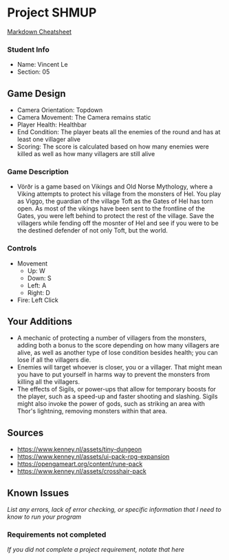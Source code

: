 # Project SHMUP

[Markdown Cheatsheet](https://github.com/adam-p/markdown-here/wiki/Markdown-Here-Cheatsheet)

### Student Info

-   Name: Vincent Le
-   Section: 05

## Game Design

-   Camera Orientation: Topdown
-   Camera Movement: The Camera remains static
-   Player Health: Healthbar
-   End Condition: The player beats all the enemies of the round and has at least one villager alive
-   Scoring: The score is calculated based on how many enemies were killed as well as how many villagers are still alive

### Game Description

-   Vörðr is a game based on Vikings and Old Norse Mythology, where a Viking attempts to protect his village from the monsters of Hel. You play as Viggo, the guardian of the village Toft as the Gates of Hel has torn open. As most of the vikings have been sent to the frontline of the Gates, you were left behind to protect the rest of the village. Save the villagers while fending off the mosnter of Hel and see if you were to be the destined defender of not only Toft, but the world.

### Controls

-   Movement
    -   Up: W
    -   Down: S
    -   Left: A
    -   Right: D
-   Fire: Left Click

## Your Additions

-   A mechanic of protecting a number of villagers from the monsters, adding both a bonus to the score depending on how many villagers are alive, as well as another type of lose condition besides health; you can lose if all the villagers die.
-   Enemies will target whoever is closer, you or a villager. That might mean you have to put yourself in harms way to prevent the monsters from killing all the villagers.
-   The effects of Sigils, or power-ups that allow for temporary boosts for the player, such as a speed-up and faster shooting and slashing. Sigils might also invoke the power of gods, such as striking an area with Thor's lightning, removing monsters within that area.

## Sources

-   https://www.kenney.nl/assets/tiny-dungeon
-   https://www.kenney.nl/assets/ui-pack-rpg-expansion
-   https://opengameart.org/content/rune-pack
-   https://www.kenney.nl/assets/crosshair-pack

## Known Issues

_List any errors, lack of error checking, or specific information that I need to know to run your program_

### Requirements not completed

_If you did not complete a project requirement, notate that here_

